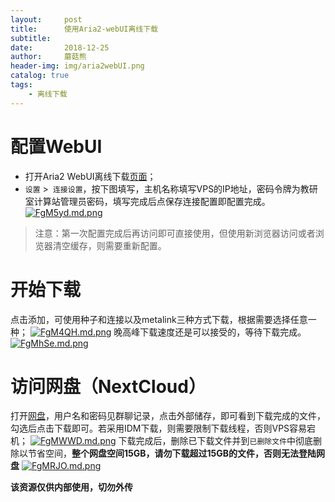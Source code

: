 ```yaml
---
layout:     post
title:      使用Aria2-webUI离线下载
subtitle:   
date:       2018-12-25
author:     蘑菇熊
header-img: img/aria2webUI.png
catalog: true
tags:
    - 离线下载
---
```


# 配置WebUI

- 打开Aria2 WebUI离线下载[页面](http://xxwu1990.tk/webui/)；
- `设置` >` 连接设置`，按下图填写，主机名称填写VPS的IP地址，密码令牌为教研室计算站管理员密码，填写完成后点保存连接配置即配置完成。
[![FgM5yd.md.png](https://s1.ax1x.com/2018/12/25/FgM5yd.md.png)](https://imgchr.com/i/FgM5yd)
> 注意：第一次配置完成后再访问即可直接使用，但使用新浏览器访问或者浏览器清空缓存，则需要重新配置。
# 开始下载

点击添加，可使用种子和连接以及metalink三种方式下载，根据需要选择任意一种；
[![FgM4QH.md.png](https://s1.ax1x.com/2018/12/25/FgM4QH.md.png)](https://imgchr.com/i/FgM4QH)
晚高峰下载速度还是可以接受的，等待下载完成。
[![FgMhSe.md.png](https://s1.ax1x.com/2018/12/25/FgMhSe.md.png)](https://imgchr.com/i/FgMhSe)

# 访问网盘（NextCloud）

打开[网盘](pan.wuxiaoxiong.top)，用户名和密码见群聊记录，点击外部储存，即可看到下载完成的文件，勾选后点击下载即可。若采用IDM下载，则需要限制下载线程，否则VPS容易宕机；
[![FgMWWD.md.png](https://s1.ax1x.com/2018/12/25/FgMWWD.md.png)](https://imgchr.com/i/FgMWWD)
下载完成后，删除已下载文件并到`已删除文件`中彻底删除以节省空间，**整个网盘空间15GB，请勿下载超过15GB的文件，否则无法登陆网盘**
[![FgMRJO.md.png](https://s1.ax1x.com/2018/12/25/FgMRJO.md.png)](https://imgchr.com/i/FgMRJO)

**该资源仅供内部使用，切勿外传**
